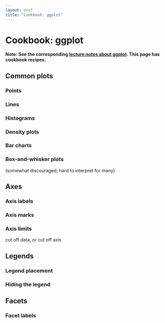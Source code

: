 ```yaml
---
layout: post
title: "Cookbook: ggplot"
---
```


# Cookbook: ggplot

**Note: See the corresponding [lecture notes about ggplot](/notes/ggplot.html). This page has cookbook recipes.**

## Common plots

### Points

### Lines

### Histograms

### Density plots

### Bar charts

### Box-and-whisker plots

(somewhat discouraged; hard to interpret for many)

## Axes

### Axis labels

### Axis marks

### Axis limits

cut off data, or cut off axis

## Legends

### Legend placement

### Hiding the legend

## Facets

### Facet labels